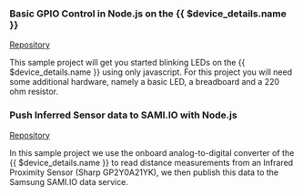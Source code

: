 ### Basic GPIO Control in Node.js on the {{ $device_details.name }}

[Repository](https://github.com/resin-io-projects/artik-gpio-node)

This sample project will get you started blinking LEDs on the {{ $device_details.name }} using only javascript. For this project you will need some additional hardware, namely a basic LED, a breadboard and a 220 ohm resistor.

### Push Inferred Sensor data to SAMI.IO with Node.js

[Repository](https://github.com/resin-io-projects/resin-artik-cloud-publisher)

In this sample project we use the onboard analog-to-digital converter of the {{ $device_details.name }} to read distance measurements from an Infrared Proximity Sensor (Sharp GP2Y0A21YK), we then publish this data to the Samsung SAMI.IO data service.
